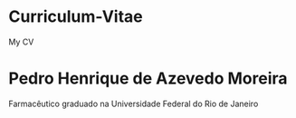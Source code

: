 # Curriculum-Vitae

My CV

# Pedro Henrique de Azevedo Moreira
Farmacêutico graduado na Universidade Federal do Rio de Janeiro









